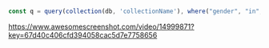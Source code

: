 ```js

const q = query(collection(db, 'collectionName'), where("gender", "in", ["Male", "Female"]), where("rating", "in", ["1", "2", "3", "4", "5"]))

```

https://www.awesomescreenshot.com/video/14999871?key=67d40c406cfd394058cac5d7e7758656